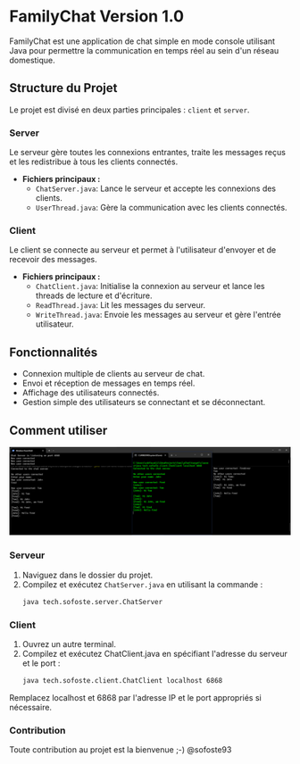 # FamilyChat Version 1.0

FamilyChat est une application de chat simple en mode console utilisant Java pour permettre la communication en temps réel au sein d'un réseau domestique.

## Structure du Projet

Le projet est divisé en deux parties principales : `client` et `server`.

### Server

Le serveur gère toutes les connexions entrantes, traite les messages reçus et les redistribue à tous les clients connectés.

- **Fichiers principaux :**
  - `ChatServer.java`: Lance le serveur et accepte les connexions des clients.
  - `UserThread.java`: Gère la communication avec les clients connectés.

### Client

Le client se connecte au serveur et permet à l'utilisateur d'envoyer et de recevoir des messages.

- **Fichiers principaux :**
  - `ChatClient.java`: Initialise la connexion au serveur et lance les threads de lecture et d'écriture.
  - `ReadThread.java`: Lit les messages du serveur.
  - `WriteThread.java`: Envoie les messages au serveur et gère l'entrée utilisateur.

## Fonctionnalités

- Connexion multiple de clients au serveur de chat.
- Envoi et réception de messages en temps réel.
- Affichage des utilisateurs connectés.
- Gestion simple des utilisateurs se connectant et se déconnectant.

## Comment utiliser
![img.png](overview.png)
### Serveur

1. Naviguez dans le dossier du projet.
2. Compilez et exécutez `ChatServer.java` en utilisant la commande :
   ```bash
   java tech.sofoste.server.ChatServer

### Client
1. Ouvrez un autre terminal.
2. Compilez et exécutez ChatClient.java en spécifiant l'adresse du serveur et le port :
    ```bash
   java tech.sofoste.client.ChatClient localhost 6868

Remplacez localhost et 6868 par l'adresse IP et le port appropriés si nécessaire.

### Contribution

Toute contribution au projet est la bienvenue ;-)
@sofoste93
